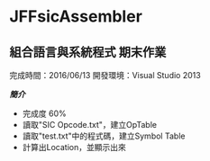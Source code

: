 JFFsicAssembler
==============
組合語言與系統程式 期末作業
---------------------------

完成時間：2016/06/13
開發環境：Visual Studio 2013

***簡介***
*	完成度 60%
*	讀取"SIC Opcode.txt"，建立OpTable
*	讀取"test.txt"中的程式碼，建立Symbol Table
*	計算出Location，並顯示出來